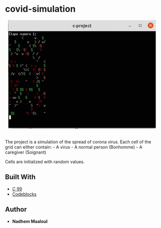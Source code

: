 # covid-simulation
<p align="center">
  <img src="simulation.gif" alt="simulation" />
</p><br>
The project is a simulation of the spread of corona virus.
Each cell of the grid can either contain:
- A virus
- A normal person (Bonhomme)
- A caregiver (Soignant)

Cells are initialized with random values.

## Built With

* [C 99](https://docs.microsoft.com/en-us/cpp/c-language)
* [Codeblocks](http://www.codeblocks.org/)

## Author

* **Nadhem Maaloul**
